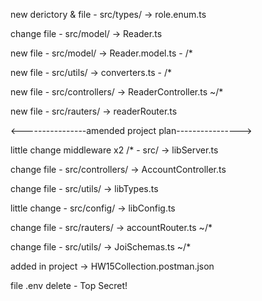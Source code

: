 new derictory & file - src/types/ -> role.enum.ts

change file - src/model/ -> Reader.ts

new file - src/model/ -> Reader.model.ts - /*

new file - src/utils/ -> converters.ts - /*

new file - src/controllers/ -> ReaderController.ts ~/*

new file - src/rauters/ -> readerRouter.ts

<----------------amended project plan---------------->

little change middleware x2 /* - src/ -> libServer.ts

change file - src/controllers/ -> AccountController.ts 

change file - src/utils/ -> libTypes.ts

little change - src/config/ -> libConfig.ts

change file - src/rauters/ -> accountRouter.ts ~/*

change file - src/utils/ -> JoiSchemas.ts ~/*

added in project -> HW15Collection.postman.json

file .env delete - Top Secret!




